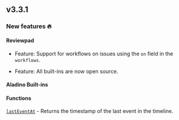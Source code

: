 ## v3.3.1

### New features :fire:

#### Reviewpad

- Feature: Support for workflows on issues using the `on` field in the `workflows`.

- Feature: All built-ins are now open source.

#### Aladino Built-ins

#### Functions

[`lastEventAt`](/guides/built-ins#lasteventat) - Returns the timestamp of the last event in the timeline.
